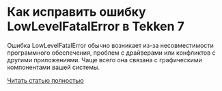 # Как исправить ошибку LowLevelFatalError в Tekken 7



Ошибка LowLevelFatalError обычно возникает из-за несовместимости программного обеспечения, проблем с драйверами или конфликтов с другими приложениями. Чаще всего она связана с графическими компонентами вашей системы.

[Читать статью полностью](https://xyberbara.com/gaming/tekken-vyletayet-vo-vremya-igry/)
